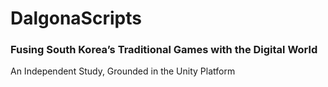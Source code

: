 # DalgonaScripts
### Fusing South Korea’s Traditional Games with the Digital World
An Independent Study, Grounded in the Unity Platform
